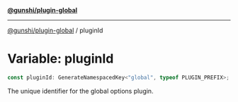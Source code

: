 [**@gunshi/plugin-global**](../index.md)

***

[@gunshi/plugin-global](../index.md) / pluginId

# Variable: pluginId

```ts
const pluginId: GenerateNamespacedKey<"global", typeof PLUGIN_PREFIX>;
```

The unique identifier for the global options plugin.
